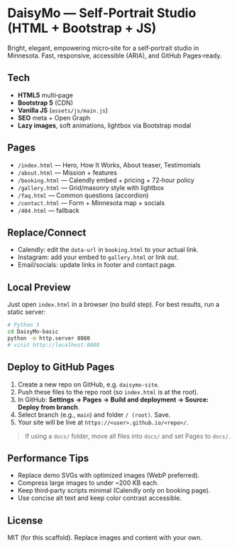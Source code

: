 
# DaisyMo — Self‑Portrait Studio (HTML + Bootstrap + JS)

Bright, elegant, empowering micro‑site for a self‑portrait studio in Minnesota. Fast, responsive, accessible (ARIA), and GitHub Pages‑ready.

## Tech
- **HTML5** multi‑page
- **Bootstrap 5** (CDN)
- **Vanilla JS** (`assets/js/main.js`)
- **SEO** meta + Open Graph
- **Lazy images**, soft animations, lightbox via Bootstrap modal

## Pages
- `/index.html` — Hero, How It Works, About teaser, Testimonials
- `/about.html` — Mission + features
- `/booking.html` — Calendly embed + pricing + 72‑hour policy
- `/gallery.html` — Grid/masonry style with lightbox
- `/faq.html` — Common questions (accordion)
- `/contact.html` — Form + Minnesota map + socials
- `/404.html` — fallback

## Replace/Connect
- Calendly: edit the `data-url` in `booking.html` to your actual link.
- Instagram: add your embed to `gallery.html` or link out.
- Email/socials: update links in footer and contact page.

## Local Preview
Just open `index.html` in a browser (no build step). For best results, run a static server:
```bash
# Python 3
cd DaisyMo-basic
python -m http.server 8080
# visit http://localhost:8080
```

## Deploy to GitHub Pages
1. Create a new repo on GitHub, e.g. `daisymo-site`.
2. Push these files to the repo root (so `index.html` is at the root).
3. In GitHub: **Settings → Pages → Build and deployment → Source: Deploy from branch**.
4. Select branch (e.g., `main`) and folder `/ (root)`. Save.
5. Your site will be live at `https://<user>.github.io/<repo>/`.

> If using a `docs/` folder, move all files into `docs/` and set Pages to `docs/`.

## Performance Tips
- Replace demo SVGs with optimized images (WebP preferred).
- Compress large images to under ~200 KB each.
- Keep third‑party scripts minimal (Calendly only on booking page).
- Use concise alt text and keep color contrast accessible.

## License
MIT (for this scaffold). Replace images and content with your own.
